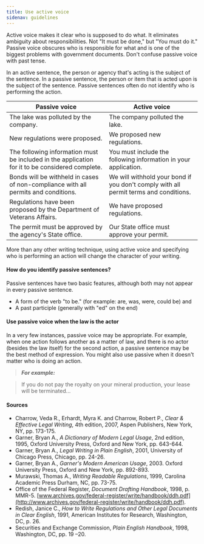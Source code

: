 ```yaml
---
title: Use active voice
sidenav: guidelines
---
```


Active voice makes it clear who is supposed to do what. It eliminates ambiguity about responsibilities. Not "It must be done," but "You must do it." Passive voice obscures who is responsible for what and is one of the biggest problems with government documents. Don't confuse passive voice with past tense.

In an active sentence, the person or agency that's acting is the subject of the sentence. In a passive sentence, the person or item that is acted upon is the subject of the sentence. Passive sentences often do not identify who is performing the action.

Passive voice                                                                                   | Active voice
----------------------------------------------------------------------------------------------- | ------------------------------------------------------------------------------------
The lake was polluted by the company.                                                           | The company polluted the lake.
New regulations were proposed.                                                                  | We proposed new regulations.
The following information must be included in the application for it to be considered complete. | You must include the following information in your application.
Bonds will be withheld in cases of non-compliance with all permits and conditions.              | We will withhold your bond if you don't comply with all permit terms and conditions.
Regulations have been proposed by the Department of Veterans Affairs.                           | We have proposed regulations.
The permit must be approved by the agency's State office.                                       | Our State office must approve your permit.

More than any other writing technique, using active voice and specifying who is performing an action will change the character of your writing.

#### How do you identify passive sentences?

Passive sentences have two basic features, although both may not appear in every passive sentence.

- A form of the verb "to be." (for example: are, was, were, could be) and
- A past participle (generally with "ed" on the end)

#### Use passive voice when the law is the actor

In a very few instances, passive voice may be appropriate. For example, when one action follows another as a matter of law, and there is no actor (besides the law itself) for the second action, a passive sentence may be the best method of expression. You might also use passive when it doesn't matter who is doing an action.

> **_For example:_**

> If you do not pay the royalty on your mineral production, your lease will be terminated...

#### Sources

- Charrow, Veda R., Erhardt, Myra K. and Charrow, Robert P., _Clear & Effective Legal Writing_, 4th edition, 2007, Aspen Publishers, New York, NY, pp. 173-175.
- Garner, Bryan A., _A Dictionary of Modern Legal Usage_, 2nd edition, 1995, Oxford University Press, Oxford and New York, pp. 643-644.
- Garner, Bryan A., _Legal Writing in Plain English_, 2001, University of Chicago Press, Chicago, pp. 24-26.
- Garner, Bryan A., _Garner's Modern American Usage_, 2003\. Oxford University Press, Oxford and New York, pp. 892-893.
- Murawski, Thomas A., _Writing Readable Regulations_, 1999, Carolina Academic Press Durham, NC, pp. 73-75.
- Office of the Federal Register, _Document Drafting Handbook_, 1998, p. MMR-5\. [www.archives.gov/federal-register/write/handbook/ddh.pdf](http://www.archives.gov/federal-register/write/handbook/ddh.pdf).
- Redish, Janice C., _How to Write Regulations and Other Legal Documents in Clear English_, 1991, American Institutes for Research, Washington, DC, p. 26.
- Securities and Exchange Commission, _Plain English Handbook_, 1998, Washington, DC, pp. 19 –20.

